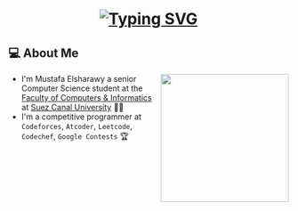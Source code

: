 <h1 align="center">
  <a href="https://git.io/typing-svg"><img src="https://readme-typing-svg.demolab.com?font=Fira+Code&weight=600&size=22&pause=1000&color=9920F7&background=FFFCFC00&center=true&vCenter=true&width=435&lines=Hello+Nice+to+Meet+You;I'm+Mustafa+Elsharawy;Have+A+Nice+Day+%E2%9C%A8" alt="Typing SVG" /></a>
</h1>

<h2> 💻 About Me </h2>
<img align='right' src="https://media.giphy.com/media/RbDKaczqWovIugyJmW/giphy.gif" width="230">

- I'm Mustafa Elsharawy a senior Computer Science student at the [Faculty of Computers & Informatics](http://suez.edu.eg/ar/%d9%83%d9%84%d9%8a%d8%a9-%d8%a7%d9%84%d8%ad%d8%a7%d8%b3%d8%a8%d8%a7%d8%aa-%d9%88%d8%a7%d9%84%d9%85%d8%b9%d9%84%d9%88%d9%85%d8%a7%d8%aa/) at [Suez Canal University](http://suez.edu.eg/ar/) 👨‍💻
- I'm a competitive programmer at `Codeforces`, `Atcoder`, `Leetcode`, `Codechef`, `Google Contests` 🏆





<!--
[![Typing SVG](https://readme-typing-svg.demolab.com?font=Fira+Code&weight=600&size=22&pause=1000&color=9920F7&background=FFFCFC00&center=true&vCenter=true&width=435&lines=Hello+Nice+to+Meet+You;I'm+Mustafa+Elsharawy;Have+A+Nice+Day+%E2%9C%A8)](https://git.io/typing-svg)

-->

<!--
**MeMoElprince/MeMoElprince** is a ✨ _special_ ✨ repository because its `README.md` (this file) appears on your GitHub profile.

Here are some ideas to get you started:

- 🔭 I’m currently working on ...
- 🌱 I’m currently learning ...
- 👯 I’m looking to collaborate on ...
- 🤔 I’m looking for help with ...
- 💬 Ask me about ...
- 📫 How to reach me: ...
- 😄 Pronouns: ...
- ⚡ Fun fact: ...
-->

